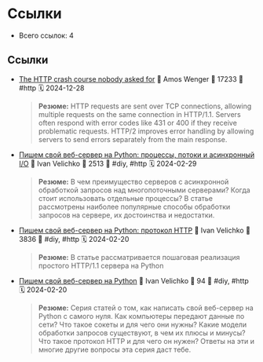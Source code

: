 # Ссылки

- Всего ссылок: 4

## Ссылки

- [The HTTP crash course nobody asked for](https://fasterthanli.me/articles/the-http-crash-course-nobody-asked-for) 👤 Amos Wenger 💬 17233 🔖 #http 🗓️ 2024-12-28
    > **Резюме:** HTTP requests are sent over TCP connections, allowing multiple requests on the same connection in HTTP/1.1. Servers often respond with error codes like 431 or 400 if they receive problematic requests. HTTP/2 improves error handling by allowing servers to send errors separately from the main response.
- [Пишем свой веб-сервер на Python: процессы, потоки и асинхронный I/O](https://iximiuz.com/ru/posts/writing-python-web-server-part-2/) 👤 Ivan Velichko 💬 2513 🔖 #diy, #http 🗓️ 2024-02-29
    > **Резюме:** В чем преимущество серверов с асинхронной обработкой запросов над многопоточными серверами? Когда стоит использовать отдельные процессы? В статье рассмотрены наиболее популярные способы обработки запросов на сервере, их достоинства и недостатки.
- [Пишем свой веб-сервер на Python: протокол HTTP](https://iximiuz.com/ru/posts/writing-python-web-server-part-3/) 👤 Ivan Velichko 💬 3836 🔖 #diy, #http 🗓️ 2024-02-20
    > **Резюме:** В статье рассматривается пошаговая реализация простого HTTP/1.1 сервера на Python
- [Пишем свой веб-сервер на Python](https://iximiuz.com/ru/series/writing-python-web-server-ru/) 👤 Ivan Velichko 💬 94 🔖 #diy, #http 🗓️ 2024-02-20
    > **Резюме:** Серия статей о том, как написать свой веб-сервер на Python с самого нуля. Как компьютеры передают данные по сети? Что такое сокеты и для чего они нужны? Какие модели обработки запросов существуют, в чем их плюсы и минусы? Что такое протокол HTTP и для чего он нужен? Ответы на эти и многие другие вопросы эта серия даст тебе.
